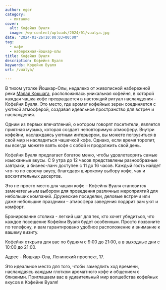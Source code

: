 ```yaml
---
author: egor
category:
  - питание
cover:
  alt: Кофейня Вуаля
  image: /wp-content/uploads/2024/01/vualya.jpg
date: "2024-01-26T10:00:03+00:00"
tag:
  - кафе
  - набережная-йошкар-олы
title: Кофейня Вуаля
description: Кофейня Вуаля
keywords: Кофейня Вуаля
url: /vualya/

---
```

В тихом уголке Йошкар-Олы, недалеко от живописной набережной реки [Малая Кокшага](/malaya-kokshaga/), расположилась уникальная кофейня, в которой каждая чашка кофе превращается в настоящий ритуал наслаждения \- Кофейня Вуаля. Это место, где аромат кофейных зерен соединяется с уютной атмосферой, создавая идеальное пространство для встреч и наслаждения.

Одним из первых впечатлений, о котором говорят посетители, является приятная музыка, которая создает неповторимую атмосферу. Внутри кофейни, наслаждаясь уютным интерьером, вы можете погрузиться в свой мир и насладиться чашечкой кофе. Однако, если время торопит, вы всегда можете взять кофе с собой и продолжить свой день.

Кофейня Вуаля предлагает богатое меню, чтобы удовлетворить самые изысканные вкусы. С 9 утра до 12 часов представлены разнообразные завтраки, а бизнес-ланч доступен с 11 до 16 часов. Каждый гость найдет что-то по своему вкусу, благодаря широкому выбору кофе, чая и восхитительных десертов.

Это не просто место для чашки кофе – Кофейня Вуаля становится замечательным выбором для проведения различных мероприятий для небольших компаний. Дружеские посиделки, деловые встречи или даже небольшие праздники – атмосфера заведения подарит вам уют и комфорт.

Бронирование столика \- легкий шаг для тех, кто хочет убедиться, что каждое посещение Кофейни Вуаля будет особенным. Просто позвоните по телефону, и вам гарантировано удобное расположение и внимание к вашему визиту.

Кофейня открыта для вас по будням с 9:00 до 21:00, а в выходные дни с 10:00 до 21:00.

Адрес \- Йошкар-Ола, Ленинский проспект, 17.

Это идеальное место для того, чтобы замедлить ход времени, наслаждаясь каждым глотком ароматного кофе и общением с близкими. Приглашаем вас в удивительный мир волшебства кофейных вкусов в Кофейне Вуаля!

